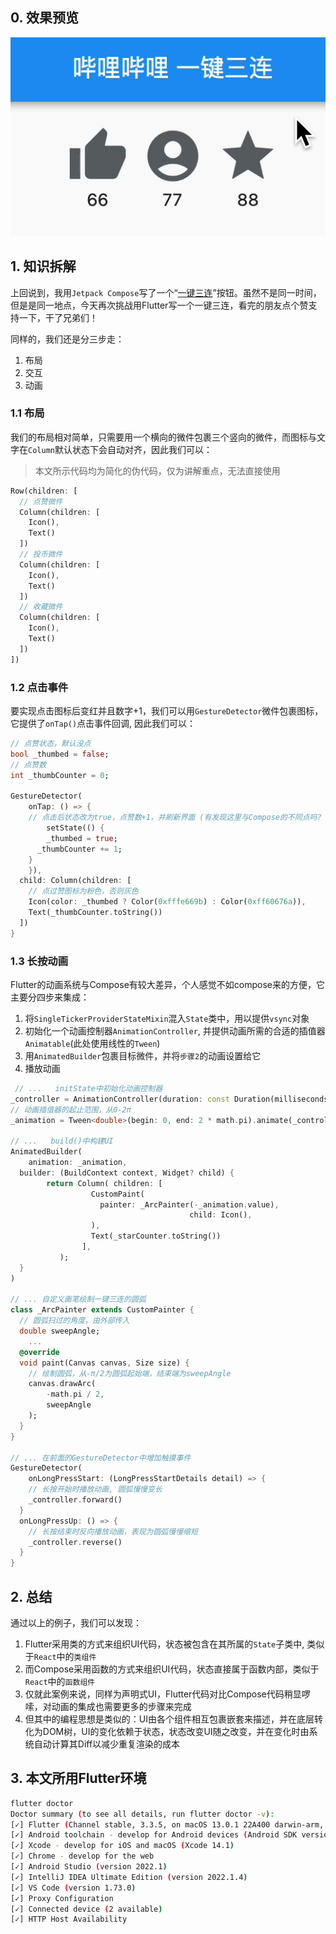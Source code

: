## 0. 效果预览

![Kapture_bili_flutter](docs/Kapture_bili_flutter.gif)

## 1. 知识拆解

上回说到，我用`Jetpack Compose`写了一个“[一键三连](https://juejin.cn/post/7183941776191782971)”按钮。虽然不是同一时间，但是是同一地点，今天再次挑战用Flutter写一个一键三连，看完的朋友点个赞支持一下，干了兄弟们！

同样的，我们还是分三步走：

1. 布局
2. 交互
3. 动画

### 1.1 布局

我们的布局相对简单，只需要用一个横向的微件包裹三个竖向的微件，而图标与文字在`Column`默认状态下会自动对齐，因此我们可以：

> 本文所示代码均为简化的伪代码，仅为讲解重点，无法直接使用

```dart
Row(children: [
  // 点赞微件
  Column(children: [
    Icon(),
    Text()
  ])
  // 投币微件
  Column(children: [
    Icon(),
    Text()
  ])
  // 收藏微件
  Column(children: [
    Icon(),
    Text()
  ])
])
```

### 1.2 点击事件

要实现点击图标后变红并且数字+1，我们可以用`GestureDetector`微件包裹图标，它提供了`onTap()`点击事件回调, 因此我们可以：

```dart
// 点赞状态，默认没点
bool _thumbed = false;
// 点赞数
int _thumbCounter = 0;

GestureDetector(
	onTap: () => {
    // 点击后状态改为true，点赞数+1，并刷新界面 (有发现这里与Compose的不同点吗? 这里状态是一个基本数据类型，数据改变后，需要手动刷新UI)
		setState(() {
    	_thumbed = true;
      _thumbCounter += 1;
    }
	}),
  child: Column(children: [
    // 点过赞图标为粉色，否则灰色
    Icon(color: _thumbed ? Color(0xfffe669b) : Color(0xff60676a)),
    Text(_thumbCounter.toString())
  ])
}
```

### 1.3 长按动画

Flutter的动画系统与Compose有较大差异，个人感觉不如compose来的方便，它主要分四步来集成：

1. 将`SingleTickerProviderStateMixin`混入`State`类中，用以提供`vsync`对象
2. 初始化一个动画控制器`AnimationController`, 并提供动画所需的合适的插值器`Animatable`(此处使用线性的`Tween`)
3. 用`AnimatedBuilder`包裹目标微件，并将`步骤2`的动画设置给它
4. 播放动画

```dart
 // ...   initState中初始化动画控制器
_controller = AnimationController(duration: const Duration(milliseconds: 1500), vsync: this);
// 动画插值器的起止范围，从0-2π
_animation = Tween<double>(begin: 0, end: 2 * math.pi).animate(_controller)
  
// ...   build()中构建UI
AnimatedBuilder(
	animation: _animation,
  builder: (BuildContext context, Widget? child) {
		return Column( children: [
                  CustomPaint(
                    painter: _ArcPainter(-_animation.value),
										child: Icon(),
                  ),
                  Text(_starCounter.toString())
                ],
           );
  }
)
  
// ... 自定义画笔绘制一键三连的圆弧
class _ArcPainter extends CustomPainter {
  // 圆弧扫过的角度，由外部传入
  double sweepAngle;
	...
  @override
  void paint(Canvas canvas, Size size) {
    // 绘制圆弧，从-π/2为圆弧起始端，结束端为sweepAngle
    canvas.drawArc(
        -math.pi / 2,
        sweepAngle
    );
  }
}

// ... 在前面的GestureDetector中增加触摸事件
GestureDetector(
	onLongPressStart: (LongPressStartDetails detail) => {
    // 长按开始时播放动画, 圆弧慢慢变长
    _controller.forward()
  }
  onLongPressUp: () => {
    // 长按结束时反向播放动画，表现为圆弧慢慢缩短
    _controller.reverse()
  }
}
```

## 2. 总结

通过以上的例子，我们可以发现：

1. Flutter采用类的方式来组织UI代码，状态被包含在其所属的`State`子类中, 类似于`React`中的`类组件`
2. 而Compose采用函数的方式来组织UI代码，状态直接属于函数内部，类似于`React`中的`函数组件`
3. 仅就此案例来说，同样为声明式UI，Flutter代码对比Compose代码稍显啰嗦，对动画的集成也需要更多的步骤来完成
4. 但其中的编程思想是类似的：UI由各个组件相互包裹嵌套来描述，并在底层转化为DOM树，UI的变化依赖于状态，状态改变UI随之改变，并在变化时由系统自动计算其Diff以减少重复渲染的成本

## 3. 本文所用Flutter环境
```bash
flutter doctor
Doctor summary (to see all details, run flutter doctor -v):
[✓] Flutter (Channel stable, 3.3.5, on macOS 13.0.1 22A400 darwin-arm, locale zh-Hans-CN)
[✓] Android toolchain - develop for Android devices (Android SDK version 33.0.0)
[✓] Xcode - develop for iOS and macOS (Xcode 14.1)
[✓] Chrome - develop for the web
[✓] Android Studio (version 2022.1)
[✓] IntelliJ IDEA Ultimate Edition (version 2022.1.4)
[✓] VS Code (version 1.73.0)
[✓] Proxy Configuration
[✓] Connected device (2 available)
[✓] HTTP Host Availability
```
